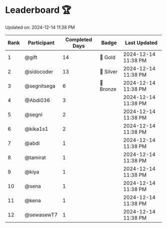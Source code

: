 # Leaderboard 🏆

Updated on: 2024-12-14 11:38 PM

| Rank | Participant       | Completed Days | Badge      | Last Updated         |
|------|-------------------|----------------|------------|----------------------|
| 1    | @gift             | 14             | 🏅 Gold     | 2024-12-14 11:38 PM |
| 2    | @sidocoder        | 13             | 🥈 Silver   | 2024-12-14 11:38 PM |
| 3    | @segnitsega       | 6              | 🥉 Bronze   | 2024-12-14 11:38 PM |
| 4    | @Abdi036          | 3              |            | 2024-12-14 11:38 PM |
| 5    | @segni            | 2              |            | 2024-12-14 11:38 PM |
| 6    | @kika1s1          | 2              |            | 2024-12-14 11:38 PM |
| 7    | @abdi             | 1              |            | 2024-12-14 11:38 PM |
| 8    | @tamirat          | 1              |            | 2024-12-14 11:38 PM |
| 9    | @kiya             | 1              |            | 2024-12-14 11:38 PM |
| 10   | @sena             | 1              |            | 2024-12-14 11:38 PM |
| 11   | @kena             | 1              |            | 2024-12-14 11:38 PM |
| 12   | @sewasewT7        | 1              |            | 2024-12-14 11:38 PM |
